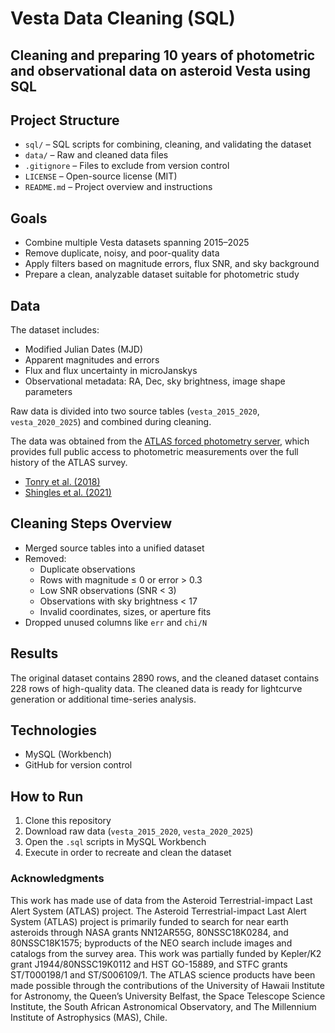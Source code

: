 # Vesta Data Cleaning (SQL)
## Cleaning and preparing 10 years of photometric and observational data on asteroid Vesta using SQL


## Project Structure

- `sql/` – SQL scripts for combining, cleaning, and validating the dataset
- `data/` – Raw and cleaned data files
- `.gitignore` – Files to exclude from version control
- `LICENSE` – Open-source license (MIT)
- `README.md` – Project overview and instructions

## Goals

- Combine multiple Vesta datasets spanning 2015–2025
- Remove duplicate, noisy, and poor-quality data
- Apply filters based on magnitude errors, flux SNR, and sky background
- Prepare a clean, analyzable dataset suitable for photometric study

## Data

The dataset includes:
- Modified Julian Dates (MJD)
- Apparent magnitudes and errors
- Flux and flux uncertainty in microJanskys
- Observational metadata: RA, Dec, sky brightness, image shape parameters

Raw data is divided into two source tables (`vesta_2015_2020`, `vesta_2020_2025`) and combined during cleaning.

The data was obtained from the [ATLAS forced photometry server](https://fallingstar-data.com/forcedphot/), which provides full public access to photometric measurements over the full history of the ATLAS survey.
- [Tonry et al. (2018)](https://ui.adsabs.harvard.edu/abs/2018PASP..130f4505T/abstract)
- [Shingles et al. (2021)](https://ui.adsabs.harvard.edu/abs/2021TNSAN...7....1S/abstract)

## Cleaning Steps Overview

- Merged source tables into a unified dataset
- Removed:
  - Duplicate observations
  - Rows with magnitude ≤ 0 or error > 0.3
  - Low SNR observations (SNR < 3)
  - Observations with sky brightness < 17
  - Invalid coordinates, sizes, or aperture fits
- Dropped unused columns like `err` and `chi/N`

## Results

The original dataset contains 2890 rows, and the cleaned dataset contains 228 rows of high-quality data. The cleaned data is ready for lightcurve generation or additional time-series analysis.


## Technologies

- MySQL (Workbench)
- GitHub for version control

## How to Run

1. Clone this repository
2. Download raw data (`vesta_2015_2020`, `vesta_2020_2025`)
3. Open the `.sql` scripts in MySQL Workbench
4. Execute in order to recreate and clean the dataset

### Acknowledgments
This work has made use of data from the Asteroid Terrestrial-impact Last Alert System (ATLAS) project. The Asteroid Terrestrial-impact Last Alert System (ATLAS) project is primarily funded to search for near earth asteroids through NASA grants NN12AR55G, 80NSSC18K0284, and 80NSSC18K1575; byproducts of the NEO search include images and catalogs from the survey area. This work was partially funded by Kepler/K2 grant J1944/80NSSC19K0112 and HST GO-15889, and STFC grants ST/T000198/1 and ST/S006109/1. The ATLAS science products have been made possible through the contributions of the University of Hawaii Institute for Astronomy, the Queen’s University Belfast, the Space Telescope Science Institute, the South African Astronomical Observatory, and The Millennium Institute of Astrophysics (MAS), Chile.
